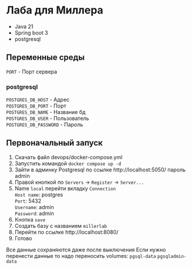 # Лаба для Миллера
- Java 21 
- Spring boot 3
- postgresql

## Переменные среды
`PORT` - Порт сервера

### postgresql
`POSTGRES_DB_HOST` - Адрес <br>
`POSTGRES_DB_PORT` - Порт <br>
`POSTGRES_DB_NAME` - Название бд <br> 
`POSTGRES_DB_USER` - Пользователь <br>
`POSTGRES_DB_PASSWORD` - Пароль <br>

## Первоначальный запуск
1. Скачать файл devops/docker-compose.yml
2. Запустить командой `docker compose up -d`
3. Зайти в админку Postgresql по ссылке http://localhost:5050/ пароль admin
4. Правой кнопкой по `Servers` -> `Register` -> `Server...`
5. Name `local` перейти вкладку `Connection` <br>
`Host name`: postgres <br>
`Port`: 5432 <br>
`Username`: admin <br>
`Password`: admin <br>
6. Кнопка `save`
7. Создать базу с названием `millerlab`
8. Перейти по ссылке http://localhost:8080/
9. Готово

Все данные сохраняются даже после выключения
Если нужно перенести данные то надо переносить volumes: `pgsql-data` `pgsqladmin-data`

